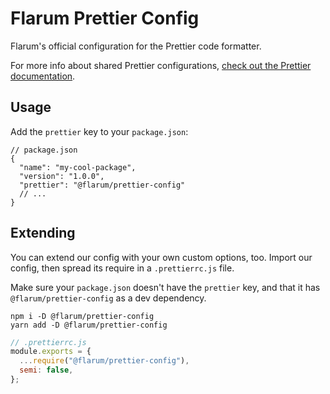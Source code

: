 # Flarum Prettier Config

Flarum's official configuration for the Prettier code formatter.

For more info about shared Prettier configurations, [check out the Prettier documentation](https://prettier.io/docs/en/configuration.html#sharing-configurations).

## Usage

Add the `prettier` key to your `package.json`:

```jsonc
// package.json
{
  "name": "my-cool-package",
  "version": "1.0.0",
  "prettier": "@flarum/prettier-config"
  // ...
}
```

## Extending

You can extend our config with your own custom options, too. Import our config, then spread its require in a `.prettierrc.js` file.

Make sure your `package.json` doesn't have the `prettier` key, and that it has `@flarum/prettier-config` as a dev dependency.

```
npm i -D @flarum/prettier-config
yarn add -D @flarum/prettier-config
```

```js
// .prettierrc.js
module.exports = {
  ...require("@flarum/prettier-config"),
  semi: false,
};
```
